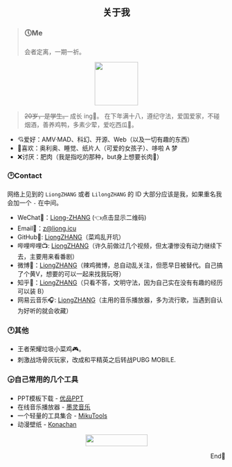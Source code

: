 ## <center>关于我</center>

> ### [](#Me "Me")🕔Me
>   
> 会者定离，一期一祈。
<div align="center"> <img src="https://pic.downk.cc/item/5e27eb642fb38b8c3ce72c84.png" width = 100 height = 100 /> </div>

> ~~20岁，是学生。~~ 成长 ing🤪。
> 在下年满十八，遵纪守法，爱国爱家，不碰烟酒，善养鸡鸭，多素少荤，爱吃西瓜🍉。
-   💘爱好：AMV·MAD、科幻、开源、Web（以及一切有趣的东西）
-   💟喜欢：奥利奥、睡觉、纸片人（可爱的女孩子）、哆啦 A 梦
-   ❌讨厌：肥肉（我是指吃的那种，but身上想要长肉🥩）

### [](#Contact "Contact")🕑Contact
网络上见到的 `LiongZHANG` 或者 `LilongZHANG` 的 ID 大部分应该是我，如果重名我会加一个 `-` 在中间。
-   WeChat🍳：[Liong-ZHANG](https://pic.downk.cc/item/5e28570b2fb38b8c3c10a62a.png) (👈点击显示二维码)
-   Email📧：[z@liong.icu](mailto:z@liong.icu)
-   GitHub📃: [LiongZHANG](https://github.com/liongzhang)（菜鸡乱开坑）
-   哔哩哔哩📺: [LiongZHANG](https://space.bilibili.com/171945798)（许久前做过几个视频，但太凄惨没有动力继续下去，主要用来看番剧）
-   微博📝：[LiongZHANG](https://weibo.com/liongzhang)（辣鸡微博，总自动乱关注，但愿早日被替代。自己搞了个黄V，想要的可以一起来找我玩呀）
-   知乎📘：[LiongZHANG](https://www.zhihu.com/people/liongzhang/)（只看不答，文明守法，因为自己实在没有有趣的经历可以装 B）
-   网易云音乐🎧: [LiongZHANG](https://music.163.com/#/user/home?id=563152061)（主用的音乐播放器，多为流行歌，当遇到自认为好听的就会收藏）
### 🕐其他
-   王者荣耀垃圾小菜鸡🎮。
-   刺激战场骨灰玩家，改成和平精英之后转战PUBG MOBILE.
### 🕞自己常用的几个工具
-   PPT模板下载 - [优品PPT](www.ypppt.com)
-   在线音乐播放器 - [墨灵音乐](https://music.qugeek.com/app/player)
-   一个轻量的工具集合 - [MikuTools](https://tools.miku.ac)
-   动漫壁纸 - [Konachan](https://konachan.net/)

<div align="center"> <img src="https://pic.downk.cc/item/5ec3c9bdc2a9a83be52fa6fe.png" width = 143 height = 27 /> </div>
<p align="right">End💨</p>
